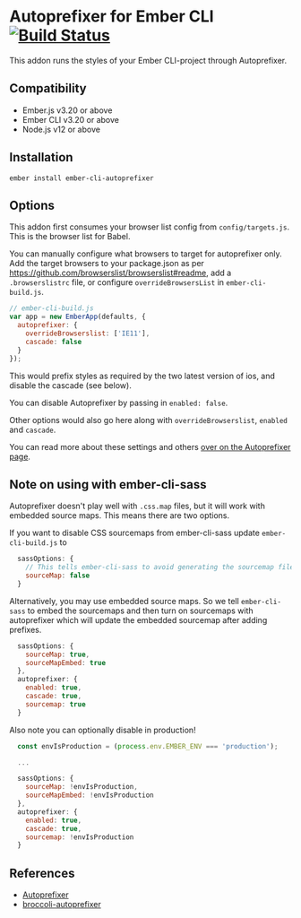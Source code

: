 # Autoprefixer for Ember CLI [![Build Status](https://github.com/kimroen/ember-cli-autoprefixer/actions/workflows/ci.yml/badge.svg)](https://github.com/kimroen/ember-cli-autoprefixer/actions/workflows/ci.yml)
This addon runs the styles of your Ember CLI-project through
Autoprefixer.


Compatibility
------------------------------------------------------------------------------

* Ember.js v3.20 or above
* Ember CLI v3.20 or above
* Node.js v12 or above


Installation
------------------------------------------------------------------------------

```
ember install ember-cli-autoprefixer
```

## Options
This addon first consumes your browser list config from `config/targets.js`.  This is the browser list for Babel.

You can manually configure what browsers to target for autoprefixer only.  Add the target browsers to your package.json
as per https://github.com/browserslist/browserslist#readme, add a `.browserslistrc` file, or configure `overrideBrowsersList`
in `ember-cli-build.js`.

```js
// ember-cli-build.js
var app = new EmberApp(defaults, {
  autoprefixer: {
    overrideBrowserslist: ['IE11'],
    cascade: false
  }
});
```

This would prefix styles as required by the two latest version of ios, and disable the cascade (see below).

You can disable Autoprefixer by passing in `enabled: false`.

Other options would also go here along with `overrideBrowserslist`, `enabled` and `cascade`.

You can read more about these settings and others [over on the Autoprefixer page](https://github.com/postcss/autoprefixer#options).

## Note on using with ember-cli-sass

Autoprefixer doesn't play well with `.css.map` files, but it will work with embedded source maps. This means there are two options.

If you want to disable CSS sourcemaps from ember-cli-sass update `ember-cli-build.js` to

```js
  sassOptions: {
    // This tells ember-cli-sass to avoid generating the sourcemap file (like vendor.css.map)
    sourceMap: false
  }
```

Alternatively, you may use embedded source maps.  So we tell `ember-cli-sass` to embed the sourcemaps and then turn on sourcemaps with autoprefixer which will update the embedded sourcemap after adding prefixes.

```js
  sassOptions: {
    sourceMap: true,
    sourceMapEmbed: true
  },
  autoprefixer: {
    enabled: true,
    cascade: true,
    sourcemap: true
  }
```

Also note you can optionally disable in production!

```js
  const envIsProduction = (process.env.EMBER_ENV === 'production');

  ...

  sassOptions: {
    sourceMap: !envIsProduction,
    sourceMapEmbed: !envIsProduction
  },
  autoprefixer: {
    enabled: true,
    cascade: true,
    sourcemap: !envIsProduction
  }
```

## References
- [Autoprefixer](https://github.com/postcss/autoprefixer)
- [broccoli-autoprefixer](https://github.com/sindresorhus/broccoli-autoprefixer)
